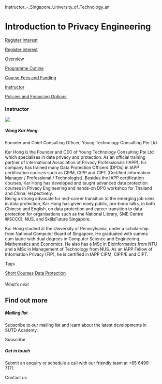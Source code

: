 Instructor_-_Singapore_University_of_Technology_an



Introduction to Privacy Engineering
===================================

[Register interest](/admissions/academy/short-courses/short-courses-register-your-interest/?coursename=introduction-to-privacy-engineering)

[Register interest](/admissions/academy/short-courses/short-courses-register-your-interest/?coursename=introduction-to-privacy-engineering)

[Overview](/course/introduction-to-privacy-engineering/#tabs)

[Programme Outline](/course/introduction-to-privacy-engineering/programme-outline/#tabs)

[Course Fees and Funding](/course/introduction-to-privacy-engineering/course-fees-and-funding/#tabs)

[Instructor](/course/introduction-to-privacy-engineering/instructor/#tabs)

[Policies and Financing Options](/course/introduction-to-privacy-engineering/policies-and-financing-options-2/#tabs)

### Instructor

![](https://www.sutd.edu.sg/wp-content/uploads/2024/12/Wong-Kar-Hong-photo-1_3408761_7964753_5704331.jpg?w=115)

##### **Wong Kar Hong**

Founder and Chief Consulting Officer, Young Technology Consulting Pte Ltd

Kar Hong is the Founder and CEO of Young Technology Consulting Pte Ltd which specialises in data privacy and protection. As an official training partner of International Association of Privacy Professionals (IAPP), his company has trained many Data Protection Officers (DPOs) in IAPP certification courses such as CIPM, CIPP and CIPT (Certified Information Manager / Professional / Technologist). Besides the IAPP certification courses, Kar Hong has developed and taught advanced data protection courses in Privacy Engineering and hands-on DPO workshop for Thailand and China, respectively.  
Being a strong advocate for mid-career transition to the emerging job roles in data protection, Kar Hong has given many public, pro-bono talks, in both Chinese and English, on data protection and career transition to data protection for organisations such as the National Library, SME Centre @SCCCI, NUS, and SkillsFuture Singapore.

Kar Hong studied at the University of Pennsylvania, under a scholarship from National Computer Board of Singapore. He graduated with summa cum laude with dual degrees in Computer Science and Engineering, Mathematics and Economics. He also has a MSc in Bioinformatics from NTU and a MSc in Management of Technology from NUS. As an IAPP Fellow of Information Privacy (FIP), he is certified in IAPP CIPM, CIPP/E and CIPT.

Tags

[Short Courses](/admissions/academy/courses-and-modules/?academy-type-course=780)
[Data Protection](/admissions/academy/courses-and-modules/?discipline=793)

###### What’s next

Find out more
-------------

##### Mailing list

Subscribe to our mailing list and learn about the latest developments in SUTD Academy.

Subscribe

##### Get in touch

Submit an enquiry or schedule a call with our friendly team at +65 6499 7171.

Contact us

